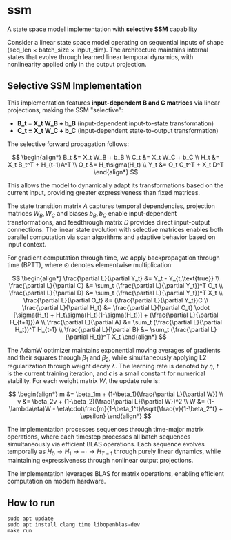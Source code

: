# ssm
A state space model implementation with **selective SSM** capability

Consider a linear state space model operating on sequential inputs of shape (seq_len × batch_size × input_dim). The architecture maintains internal states that evolve through learned linear temporal dynamics, with nonlinearity applied only in the output projection. 

## Selective SSM Implementation

This implementation features **input-dependent B and C matrices** via linear projections, making the SSM "selective":

- **B_t = X_t W_B + b_B** (input-dependent input-to-state transformation)
- **C_t = X_t W_C + b_C** (input-dependent state-to-output transformation)

The selective forward propagation follows:

$$
\begin{align*}
B_t &= X_t W_B + b_B \\
C_t &= X_t W_C + b_C \\
H_t &= X_t B_t^T + H_{t-1}A^T \\
O_t &= H_t\sigma(H_t) \\
Y_t &= O_t C_t^T + X_t D^T
\end{align*}
$$

This allows the model to dynamically adapt its transformations based on the current input, providing greater expressiveness than fixed matrices.

The state transition matrix $A$ captures temporal dependencies, projection matrices $W_B, W_C$ and biases $b_B, b_C$ enable input-dependent transformations, and feedthrough matrix $D$ provides direct input-output connections. The linear state evolution with selective matrices enables both parallel computation via scan algorithms and adaptive behavior based on input context.

For gradient computation through time, we apply backpropagation through time (BPTT), where $\odot$ denotes elementwise multiplication:

$$
\begin{align*}
\frac{\partial L}{\partial Y_t} &= Y_t - Y_{t,\text{true}} \\
\frac{\partial L}{\partial C} &= \sum_t (\frac{\partial L}{\partial Y_t})^T O_t \\
\frac{\partial L}{\partial D} &= \sum_t (\frac{\partial L}{\partial Y_t})^T X_t \\
\frac{\partial L}{\partial O_t} &= (\frac{\partial L}{\partial Y_t})C \\
\frac{\partial L}{\partial H_t} &= \frac{\partial L}{\partial O_t} \odot [\sigma(H_t) + H_t\sigma(H_t)(1-\sigma(H_t))] + (\frac{\partial L}{\partial H_{t+1}})A \\
\frac{\partial L}{\partial A} &= \sum_t (\frac{\partial L}{\partial H_t})^T H_{t-1} \\
\frac{\partial L}{\partial B} &= \sum_t (\frac{\partial L}{\partial H_t})^T X_t
\end{align*}
$$

The AdamW optimizer maintains exponential moving averages of gradients and their squares through $\beta_1$ and $\beta_2$, while simultaneously applying L2 regularization through weight decay $\lambda$. The learning rate is denoted by $\eta$, $t$ is the current training iteration, and $\epsilon$ is a small constant for numerical stability. For each weight matrix $W$, the update rule is:

$$
\begin{align*}
m &= \beta_1m + (1-\beta_1)(\frac{\partial L}{\partial W}) \\
v &= \beta_2v + (1-\beta_2)(\frac{\partial L}{\partial W})^2 \\
W &= (1-\lambda\eta)W - \eta\cdot\frac{m}{1-\beta_1^t}/\sqrt{\frac{v}{1-\beta_2^t} + \epsilon}
\end{align*}
$$

The implementation processes sequences through time-major matrix operations, where each timestep processes all batch sequences simultaneously via efficient BLAS operations. Each sequence evolves temporally as $H_0 \rightarrow H_1 \rightarrow \cdots \rightarrow H_{T-1}$ through purely linear dynamics, while maintaining expressiveness through nonlinear output projections.

The implementation leverages BLAS for matrix operations, enabling efficient computation on modern hardware.

## How to run
```
sudo apt update
sudo apt install clang time libopenblas-dev
make run
```